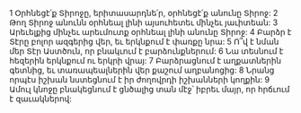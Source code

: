 1 Օրհնեցէ՛ք Տիրոջը, երիտասարդնե՛ր,
օրհնեցէ՛ք անունը Տիրոջ:
2 Թող Տիրոջ անունն օրհնեալ լինի այսուհետեւ մինչեւ յաւիտեան:
3 Արեւելքից մինչեւ արեւմուտք օրհնեալ լինի անունը Տիրոջ:
4 Բարձր է Տէրը բոլոր ազգերից վեր,
եւ երկնքում է փառքը նրա:
5 Ո՞վ է նման մեր Տէր Աստծուն,
որ բնակւում է բարձունքներում:
6 Նա տեսնում է հեզերին երկնքում ու երկրի վրայ:
7 Բարձրացնում է աղքատներին գետնից, եւ տառապեալներին վեր քաշում աղբանոցից:
8 Նրանց որպէս իշխան նստեցնում է
իր ժողովրդի իշխանների կողքին:
9 Ամուլ կնոջը բնակեցնում է ցնծալից տան մէջ՝
իբրեւ մայր, որ հրճւում է զաւակներով:
